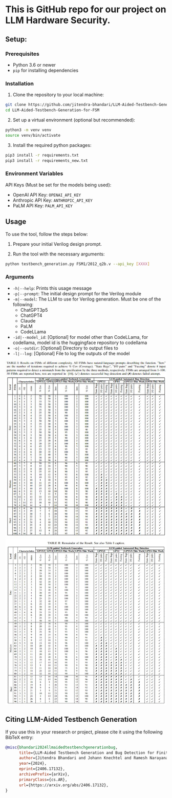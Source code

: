 # This is GitHub repo for our project on LLM Hardware Security.

## Setup:

### Prerequisites

- Python 3.6 or newer
- `pip` for installing dependencies

### Installation

1.  Clone the repository to your local machine:
```sh
git clone https://github.com/jitendra-bhandari/LLM-Aided-Testbench-Generation-for-FSM.git 
cd LLM-Aided-Testbench-Generation-for-FSM
```
2.  Set up a virtual environment (optional but recommended):
```sh
python3 -m venv venv
source venv/bin/activate
```
3.  Install the required python packages:
```sh
pip3 install -r requirements.txt
pip3 install -r requirements_new.txt
```

### Environment Variables
API Keys (Must be set for the models being used):
 - OpenAI API Key: `OPENAI_API_KEY` 
 - Anthropic API Key: `ANTHROPIC_API_KEY`
 - PaLM API Key: `PALM_API_KEY`

## Usage
To use the tool, follow the steps below:

1. Prepare your initial Verilog design prompt.

2. Run the tool with the necessary arguments:
```sh
python testbench_generation.py FSM1/2012_q2b.v --api_key [XXXX]
```
### Arguments
 - `-h|--help`: Prints this usage message
 - `-p|--prompt`: The initial design prompt for the Verilog module
 - `-m|--model`: The LLM to use for Verilog generation. Must be one of the following:
    - ChatGPT3p5
    - ChatGPT4
    - Claude
    - PaLM
    - CodeLLama
 - `-id|--model_id`: [Optional] for model other than CodeLLama, for codellama, model id is the huggingface repository to codellama
 - `-o|--outdir`: [Optional] Directory to output files to
 - `-l|--log`: [Optional] File to log the outputs of the model

![Sample Image](./table1.JPG)
![Sample Image](./rest_50.jpg)

## Citing LLM-Aided Testbench Generation

If you use this in your research or project, please cite it using the following BibTeX entry:

```bibtex
@misc{bhandari2024llmaidedtestbenchgenerationbug,
      title={LLM-Aided Testbench Generation and Bug Detection for Finite-State Machines}, 
      author={Jitendra Bhandari and Johann Knechtel and Ramesh Narayanaswamy and Siddharth Garg and Ramesh Karri},
      year={2024},
      eprint={2406.17132},
      archivePrefix={arXiv},
      primaryClass={cs.AR},
      url={https://arxiv.org/abs/2406.17132}, 
}
